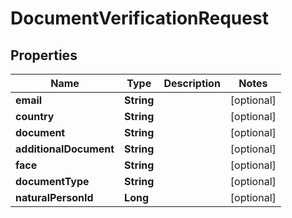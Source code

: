 

# DocumentVerificationRequest


## Properties

| Name | Type | Description | Notes |
|------------ | ------------- | ------------- | -------------|
|**email** | **String** |  |  [optional] |
|**country** | **String** |  |  [optional] |
|**document** | **String** |  |  [optional] |
|**additionalDocument** | **String** |  |  [optional] |
|**face** | **String** |  |  [optional] |
|**documentType** | **String** |  |  [optional] |
|**naturalPersonId** | **Long** |  |  [optional] |



